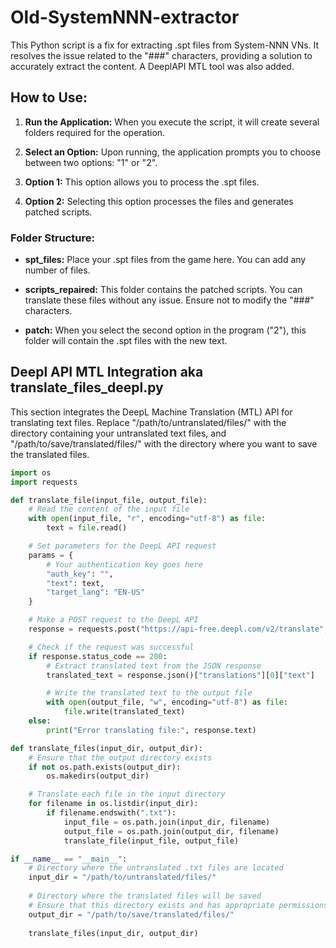 # Old-SystemNNN-extractor

This Python script is a fix for extracting .spt files from System-NNN VNs. It resolves the issue related to the "###" characters, providing a solution to accurately extract the content. A DeeplAPI MTL tool was also added.

## How to Use:

1. **Run the Application:**
   When you execute the script, it will create several folders required for the operation.

2. **Select an Option:**
   Upon running, the application prompts you to choose between two options: "1" or "2".

3. **Option 1:**
   This option allows you to process the .spt files.

4. **Option 2:**
   Selecting this option processes the files and generates patched scripts.

### Folder Structure: 

- **spt_files:**
  Place your .spt files from the game here. You can add any number of files.

- **scripts_repaired:**
  This folder contains the patched scripts. You can translate these files without any issue. Ensure not to modify the "###" characters.

- **patch:**
  When you select the second option in the program ("2"), this folder will contain the .spt files with the new text.

## Deepl API MTL Integration aka translate_files_deepl.py

This section integrates the DeepL Machine Translation (MTL) API for translating text files. Replace "/path/to/untranslated/files/" with the directory containing your untranslated text files, and "/path/to/save/translated/files/" with the directory where you want to save the translated files.

```python
import os
import requests

def translate_file(input_file, output_file):
    # Read the content of the input file
    with open(input_file, "r", encoding="utf-8") as file:
        text = file.read()

    # Set parameters for the DeepL API request
    params = {
        # Your authentication key goes here
        "auth_key": "",
        "text": text,
        "target_lang": "EN-US"
    }

    # Make a POST request to the DeepL API
    response = requests.post("https://api-free.deepl.com/v2/translate", data=params)

    # Check if the request was successful
    if response.status_code == 200:
        # Extract translated text from the JSON response
        translated_text = response.json()["translations"][0]["text"]

        # Write the translated text to the output file
        with open(output_file, "w", encoding="utf-8") as file:
            file.write(translated_text)
    else:
        print("Error translating file:", response.text)

def translate_files(input_dir, output_dir):
    # Ensure that the output directory exists
    if not os.path.exists(output_dir):
        os.makedirs(output_dir)

    # Translate each file in the input directory
    for filename in os.listdir(input_dir):
        if filename.endswith(".txt"):
            input_file = os.path.join(input_dir, filename)
            output_file = os.path.join(output_dir, filename)
            translate_file(input_file, output_file)

if __name__ == "__main__":
    # Directory where the untranslated .txt files are located
    input_dir = "/path/to/untranslated/files/"
    
    # Directory where the translated files will be saved
    # Ensure that this directory exists and has appropriate permissions
    output_dir = "/path/to/save/translated/files/"
    
    translate_files(input_dir, output_dir)
